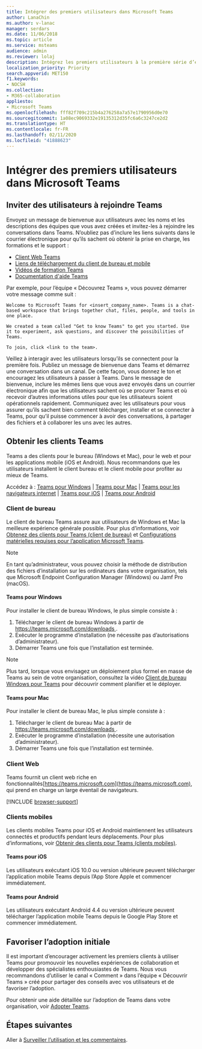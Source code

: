 ```yaml
---
title: Intégrer des premiers utilisateurs dans Microsoft Teams
author: LanaChin
ms.author: v-lanac
manager: serdars
ms.date: 11/06/2018
ms.topic: article
ms.service: msteams
audience: admin
ms.reviewer: lolaj
description: Intégrez les premiers utilisateurs à la première série d’équipes et de canaux que vous avez créés dans Microsoft Teams.
localization_priority: Priority
search.appverid: MET150
f1.keywords:
- NOCSH
ms.collection:
- M365-collaboration
appliesto:
- Microsoft Teams
ms.openlocfilehash: fff82f709c215b4a276258a7a57e1790956d0e70
ms.sourcegitcommit: 1a08ec9069332e19135312d35fc6a6c3247ce2d2
ms.translationtype: HT
ms.contentlocale: fr-FR
ms.lasthandoff: 02/11/2020
ms.locfileid: "41888623"
---
```

# <a name="onboard-early-adopters-to-microsoft-teams"></a>Intégrer des premiers utilisateurs dans Microsoft Teams

## <a name="invite-users-to-teams"></a>Inviter des utilisateurs à rejoindre Teams

Envoyez un message de bienvenue aux utilisateurs avec les noms et les descriptions des équipes que vous avez créées et invitez-les à rejoindre les conversations dans Teams. N’oubliez pas d’inclure les liens suivants dans le courrier électronique pour qu’ils sachent où obtenir la prise en charge, les formations et le support :
- [Client Web Teams](https://teams.microsoft.com)
- [Liens de téléchargement du client de bureau et mobile](https://teams.microsoft.com/downloads)
- [Vidéos de formation Teams](https://support.office.com/article/microsoft-teams-video-training-4f108e54-240b-4351-8084-b1089f0d21d7)
- [Documentation d'aide Teams](https://support.office.com/teams)

Par exemple, pour l’équipe « Découvrez Teams », vous pouvez démarrer votre message comme suit :

   ```console
   Welcome to Microsoft Teams for <insert_company_name>. Teams is a chat-based workspace that brings together chat, files, people, and tools in one place. 

   We created a team called "Get to know Teams" to get you started. Use it to experiment, ask questions, and discover the possibilities of Teams. 

   To join, click <link to the team>.
   ```

Veillez à interagir avec les utilisateurs lorsqu’ils se connectent pour la première fois. Publiez un message de bienvenue dans Teams et démarrez une conversation dans un canal. De cette façon, vous donnez le ton et encouragez les utilisateurs à passer à Teams. Dans le message de bienvenue, inclure les mêmes liens que vous avez envoyés dans un courrier électronique afin que les utilisateurs sachent où se procurer Teams et où recevoir d’autres informations utiles pour que les utilisateurs soient opérationnels rapidement. Communiquez avec les utilisateurs pour vous assurer qu’ils sachent bien comment télécharger, installer et se connecter à Teams, pour qu’il puisse commencer à avoir des conversations, à partager des fichiers et à collaborer les uns avec les autres.  

## <a name="get-teams-clients"></a>Obtenir les clients Teams
Teams a des clients pour le bureau (Windows et Mac), pour le web et pour les applications mobile (iOS et Android). Nous recommandons que les utilisateurs installent le client bureau et le client mobile pour profiter au mieux de Teams. 

Accédez à : [Teams pour Windows](#teams-for-windows) | [Teams pour Mac](#teams-for-mac) | [Teams pour les navigateurs internet](#web-client) | [Teams pour iOS](#teams-for-ios)  |  [Teams pour Android](#teams-for-android)

### <a name="desktop-client"></a>Client de bureau 

Le client de bureau Teams assure aux utilisateurs de Windows et Mac la meilleure expérience générale possible. Pour plus d’informations, voir [Obtenez des clients pour Teams (client de bureau)](https://docs.microsoft.com/MicrosoftTeams/get-clients#desktop-client) et [Configurations matérielles requises pour l’application Microsoft Teams](https://docs.microsoft.com/MicrosoftTeams/hardware-requirements-for-the-teams-app).

> [!NOTE]
> En tant qu’administrateur, vous pouvez choisir la méthode de distribution des fichiers d’installation sur les ordinateurs dans votre organisation, tels que Microsoft Endpoint Configuration Manager (Windows) ou Jamf Pro (macOS).

#### <a name="teams-for-windows"></a>Teams pour Windows 
Pour installer le client de bureau Windows, le plus simple consiste à :

1. Télécharger le client de bureau Windows à partir de [ https://teams.microsoft.com/downloads ](https://teams.microsoft.com/downloads).
2. Exécuter le programme d’installation (ne nécessite pas d’autorisations d’administrateur). 
3. Démarrer Teams une fois que l’installation est terminée.

> [!NOTE]
> Plus tard, lorsque vous envisagez un déploiement plus formel en masse de Teams au sein de votre organisation, consultez la vidéo [Client de bureau Windows pour Teams](https://aka.ms/teams-clients) pour découvrir comment planifier et le déployer. 

#### <a name="teams-for-mac"></a>Teams pour Mac 
Pour installer le client de bureau Mac, le plus simple consiste à :

1. Télécharger le client de bureau Mac à partir de [ https://teams.microsoft.com/downloads ](https://teams.microsoft.com/downloads).
2. Exécuter le programme d’installation (nécessite une autorisation d’administrateur). 
3. Démarrer Teams une fois que l’installation est terminée.

### <a name="web-client"></a>Client Web
Teams fournit un client web riche en fonctionnalités[https://teams.microsoft.com](https://teams.microsoft.com), qui prend en charge un large éventail de navigateurs.

[!INCLUDE [browser-support](includes/browser-support.md)]

### <a name="mobile-client"></a>Clients mobiles

Les clients mobiles Teams pour iOS et Android maintiennent les utilisateurs connectés et productifs pendant leurs déplacements. Pour plus d’informations, voir [Obtenir des clients pour Teams (clients mobiles)](https://docs.microsoft.com/MicrosoftTeams/get-clients#mobile-clients).

#### <a name="teams-for-ios"></a>Teams pour iOS 

Les utilisateurs exécutant iOS 10.0 ou version ultérieure peuvent télécharger l’application mobile Teams depuis l’App Store Apple et commencer immédiatement.  

#### <a name="teams-for-android"></a>Teams pour Android 
Les utilisateurs exécutant Android 4.4 ou version ultérieure peuvent télécharger l’application mobile Teams depuis le Google Play Store et commencer immédiatement.  

## <a name="drive-initial-adoption"></a>Favoriser l’adoption initiale

Il est important d’encourager activement les premiers clients à utiliser Teams pour promouvoir les nouvelles expériences de collaboration et développer des spécialistes enthousiastes de Teams. Nous vous recommandons d’utiliser le canal « Comment » dans l’équipe « Découvrir Teams » créé pour partager des conseils avec vos utilisateurs et de favoriser l’adoption. 

Pour obtenir une aide détaillée sur l’adoption de Teams dans votre organisation, voir [Adopter Teams](adopt-microsoft-teams-landing-page.md).

## <a name="next-steps"></a>Étapes suivantes
Aller à [Surveiller l’utilisation et les commentaires](get-started-with-teams-monitor-usage-and-feedback.md).